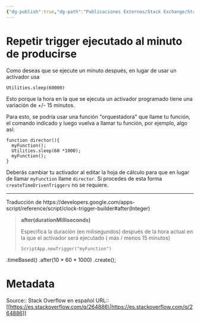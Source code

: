 ```yaml
---
{"dg-publish":true,"dg-path":"Publicaciones Externas/Stack Exchange/Stack Overflow en español/es.stackoverflow.com-264886.md","permalink":"/publicaciones-externas/stack-exchange/stack-overflow-en-espanol/es-stackoverflow-com-264886/","title":"Repetir trigger ejecutado al minuto de producirse","hide":true,"noteIcon":"\"0\"","created":"2024-04-03T12:49:10.355-06:00","updated":"2024-04-05T16:43:55.356-06:00"}
---
```


# Repetir trigger ejecutado al minuto de producirse

Como deseas que se ejecute un minuto después, en lugar de usar un activador usa

    Utilities.sleep(60000)

Esto porque la hora en la que se ejecuta un activador programado tiene una variación de +/- 15 minutos.

Para esto, se podría usar una función "orquestadora" que llame tu función, el comando indicado y luego vuelva a llamar tu función, por ejemplo, algo así:

    function director(){
      myFunction();
      Utilities.sleep(60 *1000);
      myFunction();
    }

Deberás cambiar tu activador al editar la hoja de cálculo para que en lugar de llamar `myFunction` llame `director`. Si procedes de esta forma `createTimeDrivenTriggers` no se requiere.

<hr>
Traducción de https://developers.google.com/apps-script/reference/script/clock-trigger-builder#after(Integer)

>**after(durationMilliseconds)**
>
>Especifica la duración (en milisegundos) después de la hora actual en la que el activador será ejecutado ( más / menos 15 minutos)
>
>````// Creates a trigger that will run 10 minutes later
>ScriptApp.newTrigger("myFunction")
  .timeBased()
  .after(10 * 60 * 1000)
  .create();


# Metadata
Source:: Stack Overflow en español
URL:: [[https://es.stackoverflow.com/q/264886\|https://es.stackoverflow.com/q/264886]]

